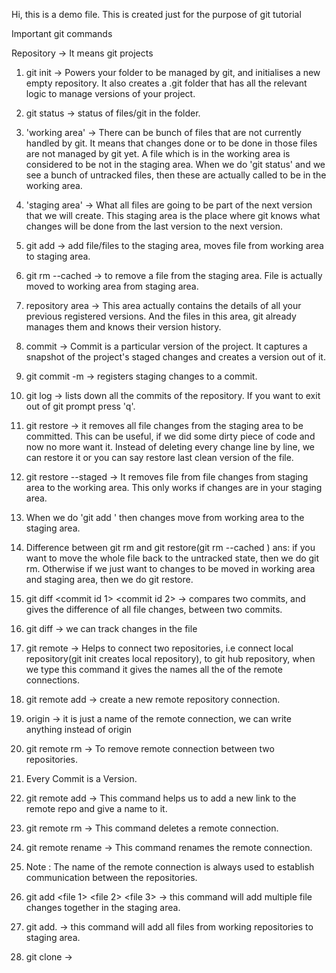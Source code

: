 Hi, this is a demo file. This is created just for the purpose of git tutorial

Important git commands

Repository -> It means git projects

1. git init -> Powers your folder to be managed by git, and initialises a new empty
   repository. It also creates a .git folder that has all the relevant logic to manage
   versions of your project.

2. git status -> status of files/git in the folder.

3. 'working area' -> There can be bunch of files that are not currently handled by git.
   It means that changes done or to be done in those files are not managed by git yet. A file
   which is in the working area is considered to be not in the staging area. When we do 'git status'
   and we see a bunch of untracked files, then these are actually called to be in the working area.

4. 'staging area' -> What all files are going to be part of the next version that we will create.
   This staging area is the place where git knows what changes will be done from the last version to
   the next version.

5. git add <file name> -> add file/files to the staging area, moves file from working area to
   staging area.

6. git rm --cached <file name> -> to remove a file from the staging area. File is actually moved to
   working area from staging area.

7. repository area -> This area actually contains the details of all your previous registered versions.
   And the files in this area, git already manages them and knows their version history.

8. commit -> Commit is a particular version of the project. It captures a snapshot of the project's staged
   changes and creates a version out of it.

9. git commit -m <message> -> registers staging changes to a commit.

10. git log -> lists down all the commits of the repository. If you want to exit out of git prompt
    press 'q'.

11. git restore <file name> -> it removes all file changes from the staging area to be committed. This can
    be useful, if we did some dirty piece of code and now no more want it. Instead of deleting every change
    line by line, we can restore it or you can say restore last clean version of the file.

12. git restore --staged <file name> -> It removes file from file changes from staging area to the working area.
    This only works if changes are in your staging area.

13. When we do 'git add <filename>' then changes move from working area to the staging area.

14. Difference between git rm and git restore(git rm --cached <filename>)
    ans: if you want to move the whole file back to the untracked state, then we do git rm.
    Otherwise if we just want to changes to be moved in working area and staging area,
    then we do git restore.

15. git diff <commit id 1> <commit id 2> -> compares two commits, and gives the difference of all file changes,
    between two commits.

16. git diff <filename> -> we can track changes in the file

17. git remote -> Helps to connect two repositories, i.e connect local repository(git init creates local repository),
    to git hub repository, when we type this command it gives the names all the of the remote connections.

18. git remote add -> create a new remote repository connection.

19. origin -> it is just a name of the remote connection, we can write anything instead of origin

20. git remote rm -> To remove remote connection between two repositories.

21. Every Commit is a Version.

22. git remote add <name of remote> <link of remote> -> This command helps us to add a new link to the
    remote repo and give a name to it.

23. git remote rm <name of remote> -> This command deletes a remote connection.

24. git remote rename <old name> <new name> -> This command renames the remote connection.

25. Note : The name of the remote connection is always used to establish communication between the repositories.

26. git add <file 1> <file 2> <file 3> -> this command will add multiple file changes together in the
    staging area.

27. git add. -> this command will add all files from working repositories to staging area.

28. git clone ->
